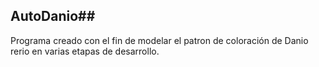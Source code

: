 ## AutoDanio##

Programa creado con el fin de modelar el patron de coloración de Danio rerio en varias etapas de desarrollo.
